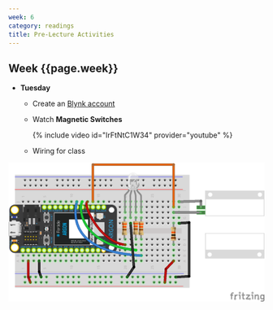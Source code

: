 ```yaml
---
week: 6
category: readings
title: Pre-Lecture Activities
---
```


## Week {{page.week}}

* **Tuesday**
  
  * Create an [Blynk account](https://blynk.io/) 
    
  * Watch **Magnetic Switches**
    
    {% include video id="IrFtNtC1W34" provider="youtube" %}
    
  * Wiring for class

![image-20210220175201317](week06.assets/switch-magnetic-door_and_rgb_led_bb.png)

